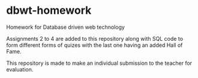 dbwt-homework
=============

Homework for Database driven web technology

Assignments 2 to 4 are added to this repository along with SQL code to form different forms of quizes with the
last one having an added Hall of Fame.

This repository is made to make an individual submission to the teacher for evaluation.
